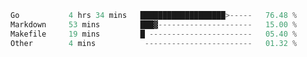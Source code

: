 <!--START_SECTION:waka-->
```Go
Go           4 hrs 34 mins   ███████████████████>-----   76.48 %
Markdown     53 mins         ███▓---------------------   15.00 %
Makefile     19 mins         █ -----------------------   05.40 %
Other        4 mins           ------------------------   01.32 %
```
<!--END_SECTION:waka-->
